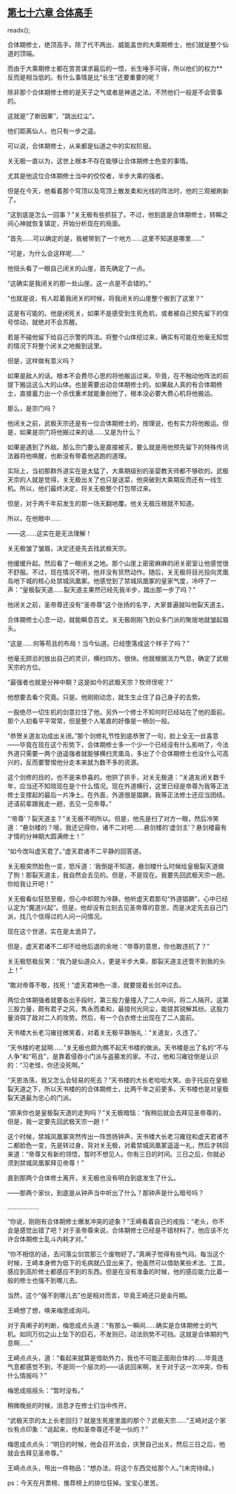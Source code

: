 ## [第七十六章 合体高手](https://www.xxbiquge.com/11_11207/9082587.html)
readx();

  合体期修士，绝顶高手。除了代不两出、威能盖世的大乘期修士，他们就是整个仙道的顶端。

  而由于大乘期修士都在苦苦谋求最后的一悟，长生唾手可得，所以他们的权力**反而是相当低的。有什么事情是比“长生”还要重要的呢？

  除非那个合体期修士修的是天子之气或者是神道之法，不然他们一般是不会管事的。

  这就是“了断因果”，“跳出红尘”。

  他们距离仙人，也只有一步之遥。

  可以说，合体期修士，从来都是仙道之中的实权阶层。

  关无极一直以为，这世上根本不存在能够让合体期修士色变的事情。

  尤其是他这位合体期修士当中的佼佼者，半步大乘的强者。

  但是在今天，他看着那个穹顶以及穹顶上散发柔和光线的阵法时，他的三观被刷新了。

  “这到底是怎么一回事？”关无极有些抓狂了。不过，他到底是合体期修士，转瞬之间心神就恢复镇定，开始分析现在的局面。

  “首先……可以确定的是，我被带到了一个地方……这里不知道是哪里……”

  “可是，为什么会这样呢……”

  他扭头看了一眼自己闭关的山崖，首先确定了一点。

  “这确实是我闭关的那一处山崖。这一点是不会错的。”

  “也就是说，有人趁着我闭关的时候，将我闭关的山崖整个搬到了这里？”

  这是有可能的。他是闭死关，如果不是感受到生死危机，或者被自己预先留下的信号惊动，就绝对不会苏醒。

  若是不碰他留下给自己示警的阵法。将整个山体挖过来，确实有可能在他毫无知觉的情况下将整个闭关之地搬到这里。

  但是，这样做有意义吗？

  如果是敌人的话。根本不会费尽心思的将他搬运过来。毕竟，在不触动他阵法的前提下搬运这么大的山体。也是需要出动合体期修士的。如果敌人真的有合体期修士，直接蓄力出一个杀伐重术就能重创他了，根本没必要大费心机将他搬运。

  那么，是宗门吗？

  他闭关之前，武极天宗还是有一位合体期修士的，按理说，也有实力将他搬运。但是，如果是宗门将他搬过来的话……又是为什么？

  如果是遇到了外敌。那么宗门要么是直接被灭，要么就是用他预先留下的特殊传讯法器将他唤醒，也断没有带着他逃跑的道理。

  实际上，当初那群外道实在是太猛了，大乘期级别的圣婴教天师都不够砍的。武极天宗的人就是觉得，关无极出关了也只是送菜，他突破到大乘期反而还有一线生机。所以，他们最终决定，将关无极整个打包带过来。

  但是，对于两千年前发生的那一场天翻地覆。他关无极压根就不知道。

  所以，在他眼中……

  ——这……这实在是无法理解！

  关无极皱了皱眉，决定还是先去找武极天宗。

  他缓缓升起。然后看了一眼闭关之地。那个山崖上密密麻麻的闭关密室让他感觉很不舒服。不过，现在情况不明，他并没有贸然动作。随后，关无极将目光投向灵凰岛地下城的核心处禁城凤凰冢。他感觉到了禁城凤凰冢的皇家气度，冷哼了一声：“皇极裂天道……裂天道主果然已经先我半步，踏出那一步了吗？”

  他闭关之前，圣帝尊还没有“圣帝尊”这个张扬的名字，大家普遍就叫他裂天道主。

  合体期修士心念一动，就能瞬息百丈。关无极刚刚飞到众多门派的聚居地就皱起眉头。

  “这是……何等苟且的布局！当今仙道。已经堕落成这个样子了吗？”

  他毫无顾忌的放出自己的灵识，横扫四方。很快。他就根据法力气息，确定了武极天宗的方位。

  “最强者也就是分神中期？这是如今的武极天宗？牧师侄呢？”

  他想要去看个究竟。只是。他刚刚动念，就生生止住了自己身子的去势。

  一股绝尽一切生机的剑意拦住了他。另外一个修士不知何时已经站在了他的面前。那个人初看平平常常，但是整个人笔直的好像是一柄剑一般。

  “恭贺关道友功成出关闭。”那个剑修礼节性到底恭贺了一句，脸上全无一丝喜意——毕竟在现在这个形势下，合体期修士多一个少一个已经没有什么影响了，今法外道只需要一两个逍遥强者就能够横扫灵凰岛，多出了个合体期修士也没什么可高兴的，反而要警惕他分走本来就为数不多的资源。

  这个剑修的目的，也不是来恭喜的。他拱了拱手，对关无极道：“关道友闭关数千年，应当还不知晓现在是个什么情况。现在外道横行，这里已经是帝尊为我等正法修士支撑起的最后一片净土。在外面，外道很是猖獗，我等正法修士还应当团结。还请前辈跟我走一趟，去见一见帝尊。”

  “‘帝尊’？裂天道主？”关无极不明所以。但是，他先是扫了对方一眼，然后冷笑道：“悬剑楼的？哦，我还记得你，诸不二对吧……悬剑楼的‘虚剑主’？悬剑楼最有才情的分神期大圆满修士！”

  “如今改叫虚天君了。”虚天君诸不二平静的回答道。

  关无极突然脸色一变，怒斥道：‘我倒是不知道，悬剑楼什么时候给皇极裂天道做了狗！那裂天道主，我自然会去见的。但是，不是现在。我要先回武极天宗一趟。你给我让开吧！”

  关无极看似狂怒至极，但心中却颇为冷静。他听虚天君那句“外道猖獗”，心中已经认定为“魔道兴起”。但是，他却没有立刻去见圣帝尊的意思，而是决定先去自己门派，找几个信得过的人问一问情况。

  现在这个世道，实在是太诡异了。

  但是，虚天君诸不二却不给他后退的余地：“帝尊的意思，你也敢违抗了？”

  关无极怒极反笑：“我乃是仙道众人，更是半步大乘，那裂天道主还管不到我的头上！”

  “敢对帝尊不敬，找死！”虚天君神色一凛，就要提着长剑冲过去。

  两位合体期强者就要各出手段时，第三股力量撞入了二人中间，将二人隔开。这第三股力量，颇有君子之风，隽永而柔和，最擅何光同尘，能搓其锐解其纷。这股力量消弭了敌对二人的攻势。然后，有一个白衣修士出现在了二人面前。

  天书楼大长老习雍铨微笑着，对着关无极平静施礼：“关道友，久违了。’

  “天书楼的老鼠啊……”关无极也颇为瞧不起天书楼的做派。天书楼是出了名的“不与人争”和“苟且”，是靠着侵吞小门派与盗墓发的家。不过，他和习雍铨倒是认识的：“习老怪，你还没死啊。”

  “天恩浩荡，我又怎么会轻易的死去？”天书楼的大长老哈哈大笑。由于托庇在皇极裂天道之下，所以天书楼的的合体期修士，比两千年之前更多。天书楼也是对皇极裂天道最为忠心的门派。

  “原来你也是皇极裂天道的走狗吗？”关无极暗恼：“我稍后就会去拜见圣帝尊的，但是，我一定要先回武极天宗一趟！”

  这个时候，禁城凤凰冢突然传出一阵悠扬钟声，天书楼大长老习雍铨和虚天君诸不二都脸色一变，先是转过身，背对关无极，对着禁城凤凰冢遥遥一礼，然后才转回来道：“帝尊又有新的领悟，暂时不想见人。你有三日的时间。三日之后，你就必须到禁城凤凰冢拜见帝尊！”

  直到那两个合体修士离开，关无极也没有明白到底发生了什么。

  ——那两个家伙，到底是从钟声当中听出了什么？那钟声是什么暗号吗？

  ………………

  “你说，刚刚有合体期修士爆发冲突的迹象？”王崎看着自己的戒指：“老头，你不会是感觉出错了吧？对于圣帝尊来说，合体期修士已经是不错材料了，他应该不允许合体期修士乱斗内耗才对。”

  “你不相信的话，去问落尘剑宫那三个废物好了。”真阐子觉得有些气闷。每当这个时候，王崎本身修为低下的毛病就凸显出来了。他虽然可以借助某些术法、工具，感应到高阶修士都感应不到的东西。但是在没有准备的时候，他的感应能力比着一般的修士也强不到哪儿去。

  当然，这个“强不到哪儿去”也是相对而言，毕竟王崎还只是金丹期。

  王崎想了想，唤来梅思成询问。

  对于真阐子的判断，梅思成点头道：“有那么一瞬间……确实是合体期修士的气机。如同万仞之山上坠下的巨石，不发则已，动法则势不可挡。这就是合体期的气息啊……”

  王崎点点头，道：“看起来就算是借助外力，我也不可能正面刚合体的……毕竟连气息都感觉不到，不是同一个层次的——话说回来啊，关于对于这一次冲突，你有什么情报吗？”

  梅思成摇摇头：“暂时没有。”

  稍微晚些的时候，消息才在修士们当中传开。

  “武极天宗的太上长老回归？就是生死崖里面的那个？武极天宗……”王崎对这个家伙有点印象：“说起来，他和圣帝尊还不是一伙的？”

  梅思成点点头：“明日的时候，他会召开法会，庆贺自己出关。然后三日之后，他就会去拜见圣帝尊。”

  王崎点点头，甩出一件物品：“想办法，将这个东西交给那个人。”(未完待续。)

  ps：今天在月票榜、推荐榜上的排位狂掉。宝宝心里苦。
